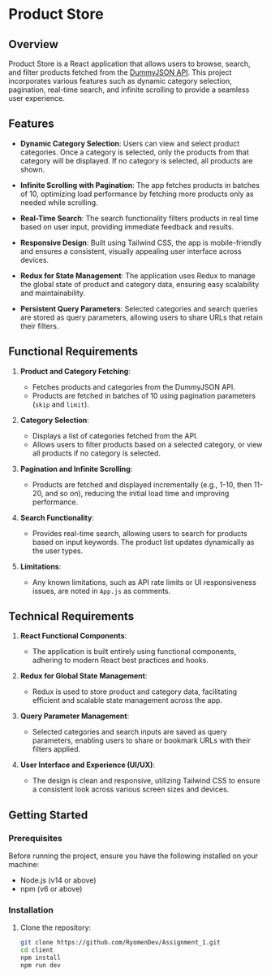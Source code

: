 # Product Store

## Overview

Product Store is a React application that allows users to browse, search, and filter products fetched from the [DummyJSON API](https://dummyjson.com). This project incorporates various features such as dynamic category selection, pagination, real-time search, and infinite scrolling to provide a seamless user experience.

## Features

- **Dynamic Category Selection**: Users can view and select product categories. Once a category is selected, only the products from that category will be displayed. If no category is selected, all products are shown.
  
- **Infinite Scrolling with Pagination**: The app fetches products in batches of 10, optimizing load performance by fetching more products only as needed while scrolling.
  
- **Real-Time Search**: The search functionality filters products in real time based on user input, providing immediate feedback and results.

- **Responsive Design**: Built using Tailwind CSS, the app is mobile-friendly and ensures a consistent, visually appealing user interface across devices.

- **Redux for State Management**: The application uses Redux to manage the global state of product and category data, ensuring easy scalability and maintainability.

- **Persistent Query Parameters**: Selected categories and search queries are stored as query parameters, allowing users to share URLs that retain their filters.

## Functional Requirements

1. **Product and Category Fetching**:
   - Fetches products and categories from the DummyJSON API.
   - Products are fetched in batches of 10 using pagination parameters (`skip` and `limit`).

2. **Category Selection**:
   - Displays a list of categories fetched from the API.
   - Allows users to filter products based on a selected category, or view all products if no category is selected.

3. **Pagination and Infinite Scrolling**:
   - Products are fetched and displayed incrementally (e.g., 1-10, then 11-20, and so on), reducing the initial load time and improving performance.

4. **Search Functionality**:
   - Provides real-time search, allowing users to search for products based on input keywords. The product list updates dynamically as the user types.

5. **Limitations**:
   - Any known limitations, such as API rate limits or UI responsiveness issues, are noted in `App.js` as comments.

## Technical Requirements

1. **React Functional Components**:
   - The application is built entirely using functional components, adhering to modern React best practices and hooks.

2. **Redux for Global State Management**:
   - Redux is used to store product and category data, facilitating efficient and scalable state management across the app.

3. **Query Parameter Management**:
   - Selected categories and search inputs are saved as query parameters, enabling users to share or bookmark URLs with their filters applied.

4. **User Interface and Experience (UI/UX)**:
   - The design is clean and responsive, utilizing Tailwind CSS to ensure a consistent look across various screen sizes and devices.

## Getting Started

### Prerequisites

Before running the project, ensure you have the following installed on your machine:
- Node.js (v14 or above)
- npm (v6 or above)

### Installation

1. Clone the repository:

   ```bash
   git clone https://github.com/RyomenDev/Assignment_1.git
   cd client
   npm install
   npm run dev
   ```
